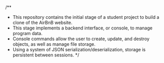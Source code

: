 /** 
 * This repository contains the initial stage of a student project to build a clone of the AirBnB website. 
 * This stage implements a backend interface, or console, to manage program data.
 * Console commands allow the user to create, update, and destroy objects, as well as manage file storage. 
 * Using a system of JSON serialization/deserialization, storage is persistent between sessions.
 */
